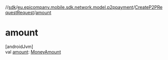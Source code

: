 //[sdk](../../../index.md)/[eu.epicompany.mobile.sdk.network.model.p2ppayment](../index.md)/[CreateP2PRequestRequest](index.md)/[amount](amount.md)

# amount

[androidJvm]\
val [amount](amount.md): [MoneyAmount](../../eu.epicompany.mobile.sdk.domain.model/-money-amount/index.md)

